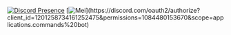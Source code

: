
[![Discord Presence](https://lanyard.cnrad.dev/api/746011493975195731)](https://discord.com/users/746011493975195731)
[![Mei](https://img.shields.io/badge/%E3%83%BBMei%232634-✔_APP-rgb(114,137,218)?logo=discord&logoColor=white)](https://discord.com/oauth2/authorize?client_id=1201258734161252475&permissions=1084480153670&scope=applications.commands%20bot)
